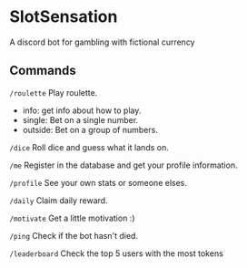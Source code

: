 # SlotSensation
A discord bot for gambling with fictional currency

## Commands

`/roulette` Play roulette.
  - info: get info about how to play.
  - single: Bet on a single number.
  - outside: Bet on a group of numbers.

`/dice` Roll dice and guess what it lands on.

`/me` Register in the database and get your profile information.

`/profile` See your own stats or someone elses.

`/daily` Claim daily reward.

`/motivate` Get a little motivation :)

`/ping` Check if the bot hasn't died.

`/leaderboard` Check the top 5 users with the most tokens
